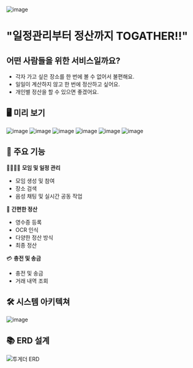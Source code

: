 ![image](https://github.com/user-attachments/assets/77cc8293-d085-4002-93ab-681c086534cb)
# "일정관리부터 정산까지 TOGATHER!!"

## 어떤 사람들을 위한 서비스일까요?
- 각자 가고 싶은 장소를 한 번에 볼 수 없어서 불편해요.
- 일일이 계산하지 않고 한 번에 정산하고 싶어요.
- 개인별 정산을 할 수 있으면 좋겠어요.

## 🖥️ 미리 보기
![image](https://github.com/user-attachments/assets/25c71bf8-da8b-4076-8342-0aadcc9920c6)
![image](https://github.com/user-attachments/assets/47b25899-12d4-4c8a-9a17-f6e35c304239)
![image](https://github.com/user-attachments/assets/dce26d29-2b40-40a8-af6f-6590b2e17770)
![image](https://github.com/user-attachments/assets/dd8e3dd6-a356-4804-b271-993b46563fd8)
![image](https://github.com/user-attachments/assets/edd5fbb3-ad56-43ce-a3bc-cea86447f5ef)
![image](https://github.com/user-attachments/assets/ba03ffae-d2a1-4b3b-a8a9-66bfe66834e1)

## 👊 주요 기능
👨‍👩‍👧‍👦 **모임 및 일정 관리**
- 모임 생성 및 참여
- 장소 검색
- 음성 채팅 및 실시간 공동 작업

💸 **간편한 정산**
- 영수증 등록
- OCR 인식
- 다양한 정산 방식
- 최종 정산

💳 **충전 및 송금**
- 충전 및 송금
- 거래 내역 조회

## 🛠️ 시스템 아키텍쳐
![image](https://github.com/user-attachments/assets/ff1a8298-170e-4e33-91f7-e2a26b91bbc7)

## 📚 ERD 설계
![투게더 ERD](https://github.com/user-attachments/assets/b308a354-e841-4ad2-8162-50bffc57cd49)

